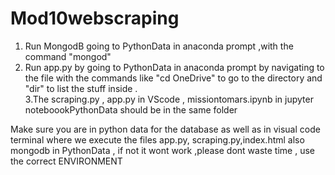 # Mod10webscraping
1. Run MongodB going to PythonData in anaconda prompt ,with the command "mongod" </br>
2. Run app.py by going to PythonData in anaconda prompt by navigating to the file with the commands like  "cd OneDrive" to go to the directory and "dir" to list the stuff inside .</br>
3.The scraping.py , app.py   in VScode , missiontomars.ipynb in jupyter noteboookPythonData should be in the same folder 

Make sure you are in python data for the database as well as in visual code terminal where we execute the files app.py, scraping.py,index.html also mongodb in PythonData ,
if not it wont work ,please dont waste time , use the correct ENVIRONMENT 
